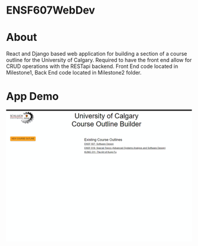 # ENSF607WebDev

# About
React and Django based web application for building a section of a course outline for the University of Calgary. Required to have the front end allow for CRUD operations with the RESTapi backend. Front End code located in Milestone1, Back End code located in Milestone2 folder.  

# App Demo
![](page_demo.gif)
